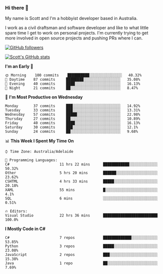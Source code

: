 ### Hi there 👋

My name is Scott and I'm a hobbyist developer based in Australia.

I work as a civil draftsman and software developer and like to what little spare time I get to work on personal projects. I'm currently trying to get more involved in open source projects and pushing PRs where I can. 

[![GitHub followers](https://img.shields.io/github/followers/puppetsw?label=Follow&style=social)](https://github.com/puppetsw?tab=followers)

[![Scott's GitHub stats](https://github-readme-stats.vercel.app/api?username=puppetsw&show_icons=true&theme=dark)](https://github.com/anuraghazra/github-readme-stats)

<!--START_SECTION:waka-->
**I'm an Early 🐤** 

```text
🌞 Morning    100 commits    ██████████░░░░░░░░░░░░░░░   40.32% 
🌆 Daytime    87 commits     ████████░░░░░░░░░░░░░░░░░   35.08% 
🌃 Evening    40 commits     ████░░░░░░░░░░░░░░░░░░░░░   16.13% 
🌙 Night      21 commits     ██░░░░░░░░░░░░░░░░░░░░░░░   8.47%

```
📅 **I'm Most Productive on Wednesday** 

```text
Monday       37 commits     ███░░░░░░░░░░░░░░░░░░░░░░   14.92% 
Tuesday      33 commits     ███░░░░░░░░░░░░░░░░░░░░░░   13.31% 
Wednesday    57 commits     █████░░░░░░░░░░░░░░░░░░░░   22.98% 
Thursday     27 commits     ██░░░░░░░░░░░░░░░░░░░░░░░   10.89% 
Friday       40 commits     ████░░░░░░░░░░░░░░░░░░░░░   16.13% 
Saturday     30 commits     ███░░░░░░░░░░░░░░░░░░░░░░   12.1% 
Sunday       24 commits     ██░░░░░░░░░░░░░░░░░░░░░░░   9.68%

```


📊 **This Week I Spent My Time On** 

```text
⌚︎ Time Zone: Australia/Adelaide

💬 Programming Languages: 
C#                       11 hrs 22 mins      ████████████░░░░░░░░░░░░░   50.32% 
Other                    5 hrs 20 mins       ██████░░░░░░░░░░░░░░░░░░░   23.62% 
CSHTML                   4 hrs 33 mins       █████░░░░░░░░░░░░░░░░░░░░   20.18% 
XAML                     55 mins             █░░░░░░░░░░░░░░░░░░░░░░░░   4.1% 
SQL                      6 mins              ░░░░░░░░░░░░░░░░░░░░░░░░░   0.51%

🔥 Editors: 
Visual Studio            22 hrs 36 mins      █████████████████████████   100.0%

```

**I Mostly Code in C#** 

```text
C#                       7 repos             █████████████░░░░░░░░░░░░   53.85% 
Python                   3 repos             █████░░░░░░░░░░░░░░░░░░░░   23.08% 
JavaScript               2 repos             ███░░░░░░░░░░░░░░░░░░░░░░   15.38% 
Java                     1 repo              ██░░░░░░░░░░░░░░░░░░░░░░░   7.69%

```



<!--END_SECTION:waka-->

<!--
**puppetsw/puppetsw** is a ✨ _special_ ✨ repository because its `README.md` (this file) appears on your GitHub profile.

Here are some ideas to get you started:

- 🔭 I’m currently working on ...
- 🌱 I’m currently learning ...
- 👯 I’m looking to collaborate on ...
- 🤔 I’m looking for help with ...
- 💬 Ask me about ...
- 📫 How to reach me: ...
- 😄 Pronouns: ...
- ⚡ Fun fact: ...
-->
